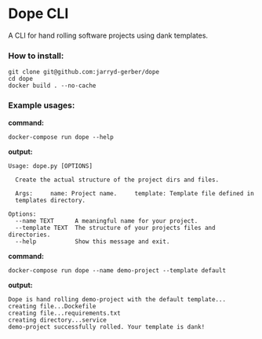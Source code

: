 # Dope CLI
A CLI for hand rolling software projects using dank templates.

### How to install:
```
git clone git@github.com:jarryd-gerber/dope
cd dope
docker build . --no-cache
```

### Example usages:

**command:**
```
docker-compose run dope --help
```

**output:**
```
Usage: dope.py [OPTIONS]

  Create the actual structure of the project dirs and files.

  Args:     name: Project name.     template: Template file defined in
  templates directory.

Options:
  --name TEXT      A meaningful name for your project.
  --template TEXT  The structure of your projects files and directories.
  --help           Show this message and exit.
```
**command:**
```
docker-compose run dope --name demo-project --template default
```

**output:**
```
Dope is hand rolling demo-project with the default template...
creating file...Dockefile
creating file...requirements.txt
creating directory...service
demo-project successfully rolled. Your template is dank!
```

